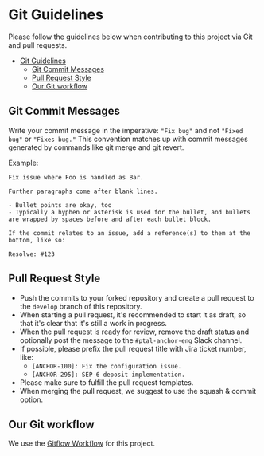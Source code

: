 # Git Guidelines

Please follow the guidelines below when contributing to this project via Git and pull requests.

<!-- TOC -->
* [Git Guidelines](#git-guidelines)
  * [Git Commit Messages](#git-commit-messages)
  * [Pull Request Style](#pull-request-style)
  * [Our Git workflow](#our-git-workflow)
<!-- TOC -->

## Git Commit Messages

Write your commit message in the imperative: `"Fix bug"` and not `"Fixed bug"` or `"Fixes bug."`  This convention
matches up with commit messages generated by commands like git merge and git revert.

Example:

```text
Fix issue where Foo is handled as Bar.

Further paragraphs come after blank lines.

- Bullet points are okay, too
- Typically a hyphen or asterisk is used for the bullet, and bullets are wrapped by spaces before and after each bullet block.

If the commit relates to an issue, add a reference(s) to them at the bottom, like so:

Resolve: #123
```

## Pull Request Style

- Push the commits to your forked repository and create a pull request to the `develop` branch of this repository.
- When starting a pull request, it's recommended to start it as draft, so that it's clear that it's still a work in
  progress.
- When the pull request is ready for review, remove the draft status and optionally post the message to
  the `#ptal-anchor-eng` Slack channel.
- If possible, please prefix the pull request title with Jira ticket number, like:
    - `[ANCHOR-100]: Fix the configuration issue.`
    - `[ANCHOR-295]: SEP-6 deposit implementation.`
- Please make sure to fulfill the pull request templates.
- When merging the pull request, we suggest to use the squash & commit option.

## Our Git workflow

We use the [Gitflow Workflow](https://www.atlassian.com/git/tutorials/comparing-workflows/gitflow-workflow) for this
project.

